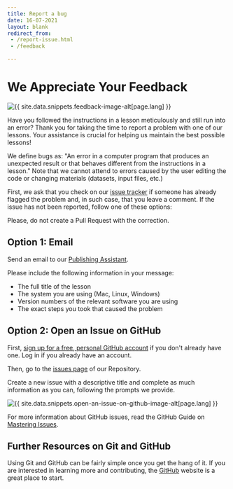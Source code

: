 ```yaml
---
title: Report a bug
date: 16-07-2021
layout: blank
redirect_from:
 - /report-issue.html
 - /feedback

---
```


# We Appreciate Your Feedback

<img src="{{site.baseurl}}/images/reader-sm.png" class="garnish rounded float-left" alt="{{ site.data.snippets.feedback-image-alt[page.lang] }}"/>

Have you followed the instructions in a lesson meticulously and still run into an error? Thank you for taking the time to report a problem with one of our lessons. Your assistance is crucial for helping us maintain the best possible lessons!

We define bugs as: "An error in a computer program that produces an unexpected result or that behaves different from the instructions in a lesson." Note that we cannot attend to errors caused by the user editing the code or changing materials (datasets, input files, etc.)

First, we ask that you check on our [issue tracker](https://github.com/orgs/programminghistorian/projects/6) if someone has already flagged the problem and, in such case, that you leave a comment. If the issue has not been reported, follow one of these options:

<div class="alert alert-info">
Please, do not create a Pull Request with the correction.
</div>


## Option 1: Email

Send an email to our [Publishing Assistant](mailto:admin@programminghistorian.org).

Please include the following information in your message:

- The full title of the lesson
- The system you are using (Mac, Linux, Windows)
- Version numbers of the relevant software you are using
- The exact steps you took that caused the problem

## Option 2: Open an Issue on GitHub

First, [sign up for a free, personal GitHub account](https://help.github.com/articles/signing-up-for-a-new-github-account) if you don't already have one. Log in if you already have an account.

Then, go to the [issues page](https://github.com/programminghistorian/jekyll/issues?state=open) of our Repository.

Create a new issue with a descriptive title and complete as much information as you can, following the prompts we provide.

<img src="https://cloud.githubusercontent.com/assets/1126864/3697100/52b37768-139e-11e4-816e-c3eee5516997.png" class="full-width rounded" alt="{{ site.data.snippets.open-an-issue-on-github-image-alt[page.lang] }}"/>

For more information about GitHub issues, read the GitHub Guide on [Mastering Issues](https://guides.github.com/features/issues/).


## Further Resources on Git and GitHub

Using Git and GitHub can be fairly simple once you get the hang of it.  If you are interested in learning more and contributing, the [GitHub](https://help.github.com/articles/good-resources-for-learning-git-and-github/) website is a great place to start.
